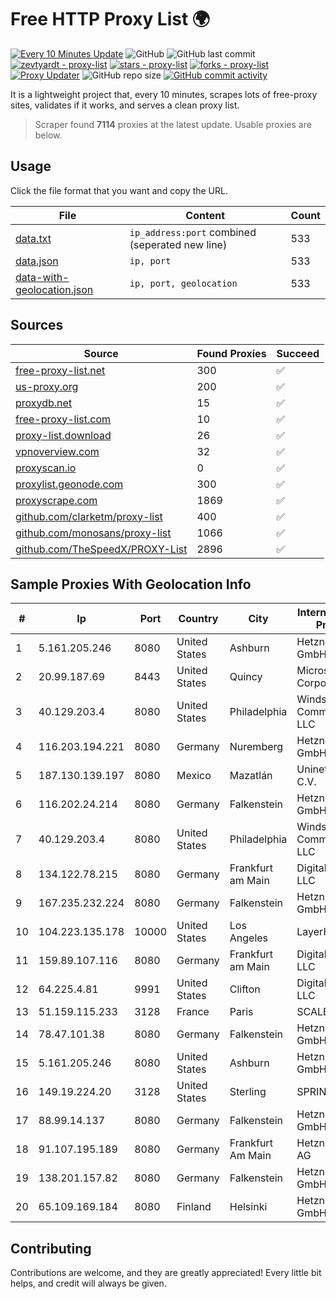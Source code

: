 
# Free HTTP Proxy List 🌍

[![Every 10 Minutes Update](https://github.com/mertguvencli/http-proxy-list/actions/workflows/main.yml/badge.svg?branch=main)](https://github.com/mertguvencli/http-proxy-list/actions/workflows/main.yml)
![GitHub](https://img.shields.io/github/license/mertguvencli/http-proxy-list)
![GitHub last commit](https://img.shields.io/github/last-commit/mertguvencli/http-proxy-list)
[![zevtyardt - proxy-list](https://img.shields.io/static/v1?label=zevtyardt&message=proxy-list&color=blue&logo=github)](https://github.com/zevtyardt/proxy-list "Go to GitHub repo")
[![stars - proxy-list](https://img.shields.io/github/stars/zevtyardt/proxy-list?style=social)](https://github.com/zevtyardt/proxy-list)
[![forks - proxy-list](https://img.shields.io/github/forks/zevtyardt/proxy-list?style=social)](https://github.com/zevtyardt/proxy-list)
[![Proxy Updater](https://github.com/zevtyardt/proxy-list/workflows/Proxy%20Updater/badge.svg)](https://github.com/zevtyardt/proxy-list/actions?query=workflow:"Proxy+Updater")
![GitHub repo size](https://img.shields.io/github/repo-size/zevtyardt/proxy-list)
[![GitHub commit activity](https://img.shields.io/github/commit-activity/m/zevtyardt/proxy-list?logo=commits)](https://github.com/zevtyardt/proxy-list/commits/main)

It is a lightweight project that, every 10 minutes, scrapes lots of free-proxy sites, validates if it works, and serves a clean proxy list.

> Scraper found **7114** proxies at the latest update. Usable proxies are below.

## Usage

Click the file format that you want and copy the URL.

|File|Content|Count|
|----|-------|-----|
|[data.txt](https://raw.githubusercontent.com/mertguvencli/http-proxy-list/main/proxy-list/data.txt)|`ip_address:port` combined (seperated new line)|533|
|[data.json](https://raw.githubusercontent.com/mertguvencli/http-proxy-list/main/proxy-list/data.json)|`ip, port`|533|
|[data-with-geolocation.json](https://raw.githubusercontent.com/mertguvencli/http-proxy-list/main/proxy-list/data-with-geolocation.json)|`ip, port, geolocation`|533|

## Sources

|Source|Found Proxies|Succeed|
|------|-------------|-------|
|[free-proxy-list.net](https://free-proxy-list.net)|300|✅|
|[us-proxy.org](https://www.us-proxy.org)|200|✅|
|[proxydb.net](http://proxydb.net)|15|✅|
|[free-proxy-list.com](https://free-proxy-list.com/?page=&port=&type%5B%5D=http&type%5B%5D=https&up_time=0&search=Search)|10|✅|
|[proxy-list.download](https://www.proxy-list.download/HTTP)|26|✅|
|[vpnoverview.com](https://vpnoverview.com/privacy/anonymous-browsing/free-proxy-servers)|32|✅|
|[proxyscan.io](https://www.proxyscan.io)|0|✅|
|[proxylist.geonode.com](https://proxylist.geonode.com/api/proxy-list?limit=300&page=1&sort_by=lastChecked&sort_type=desc&protocols=http,https)|300|✅|
|[proxyscrape.com](https://api.proxyscrape.com/v2/?request=displayproxies&protocol=http&timeout=10000&country=all&ssl=all&anonymity=all)|1869|✅|
|[github.com/clarketm/proxy-list](https://raw.githubusercontent.com/clarketm/proxy-list/master/proxy-list-raw.txt)|400|✅|
|[github.com/monosans/proxy-list](https://raw.githubusercontent.com/monosans/proxy-list/main/proxies/http.txt)|1066|✅|
|[github.com/TheSpeedX/PROXY-List](https://raw.githubusercontent.com/TheSpeedX/PROXY-List/master/http.txt)|2896|✅|


## Sample Proxies With Geolocation Info

|#|Ip|Port|Country|City|Internet Service Provider|
|-|--|----|-------|----|-------------------------|
|1|5.161.205.246|8080|United States|Ashburn|Hetzner Online GmbH|
|2|20.99.187.69|8443|United States|Quincy|Microsoft Corporation|
|3|40.129.203.4|8080|United States|Philadelphia|Windstream Communications LLC|
|4|116.203.194.221|8080|Germany|Nuremberg|Hetzner Online GmbH|
|5|187.130.139.197|8080|Mexico|Mazatlán|Uninet S.A. de C.V.|
|6|116.202.24.214|8080|Germany|Falkenstein|Hetzner Online GmbH|
|7|40.129.203.4|8080|United States|Philadelphia|Windstream Communications LLC|
|8|134.122.78.215|8080|Germany|Frankfurt am Main|DigitalOcean, LLC|
|9|167.235.232.224|8080|Germany|Falkenstein|Hetzner Online GmbH|
|10|104.223.135.178|10000|United States|Los Angeles|LayerHost|
|11|159.89.107.116|8080|Germany|Frankfurt am Main|DigitalOcean, LLC|
|12|64.225.4.81|9991|United States|Clifton|DigitalOcean, LLC|
|13|51.159.115.233|3128|France|Paris|SCALEWAY|
|14|78.47.101.38|8080|Germany|Falkenstein|Hetzner Online GmbH|
|15|5.161.205.246|8080|United States|Ashburn|Hetzner Online GmbH|
|16|149.19.224.20|3128|United States|Sterling|SPRINT|
|17|88.99.14.137|8080|Germany|Falkenstein|Hetzner Online GmbH|
|18|91.107.195.189|8080|Germany|Frankfurt Am Main|Hetzner Online AG|
|19|138.201.157.82|8080|Germany|Falkenstein|Hetzner Online GmbH|
|20|65.109.169.184|8080|Finland|Helsinki|Hetzner Online GmbH|



## Contributing

Contributions are welcome, and they are greatly appreciated! Every
little bit helps, and credit will always be given.

